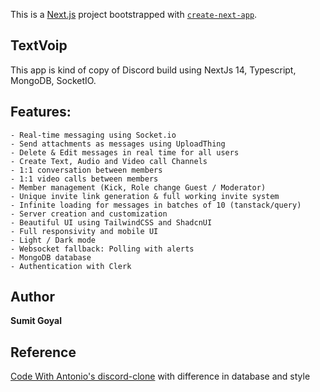 This is a [Next.js](https://nextjs.org/) project bootstrapped with [`create-next-app`](https://github.com/vercel/next.js/tree/canary/packages/create-next-app).

## TextVoip
This app is kind of copy of Discord build using NextJs 14, Typescript, MongoDB, SocketIO.

## Features:
    - Real-time messaging using Socket.io
    - Send attachments as messages using UploadThing
    - Delete & Edit messages in real time for all users
    - Create Text, Audio and Video call Channels
    - 1:1 conversation between members
    - 1:1 video calls between members
    - Member management (Kick, Role change Guest / Moderator)
    - Unique invite link generation & full working invite system
    - Infinite loading for messages in batches of 10 (tanstack/query)
    - Server creation and customization
    - Beautiful UI using TailwindCSS and ShadcnUI
    - Full responsivity and mobile UI
    - Light / Dark mode
    - Websocket fallback: Polling with alerts
    - MongoDB database 
    - Authentication with Clerk

## Author
**Sumit Goyal**

## Reference
[Code With Antonio's discord-clone](https://github.com/AntonioErdeljac/next13-discord-clone) with difference in database and style